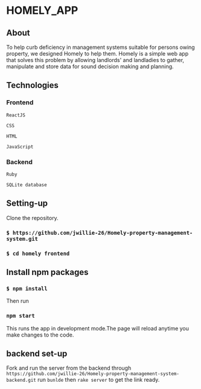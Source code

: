 # HOMELY_APP



## About
To help curb deficiency in management systems suitable for persons owing property, we designed Homely to help them. Homely is a simple web app that solves this problem by allowing landlords' and landladies to gather, manipulate and store data for sound decision making and planning.





## Technologies

### Frontend

`ReactJS`

`CSS`

`HTML`

`JavaScript`

### Backend

`Ruby ` 

`SQLite database`

## Setting-up
Clone the repository.

### `$ https://github.com/jwillie-26/Homely-property-management-system.git`

### `$ cd homely frontend`

## Install npm packages

### `$ npm install`



Then run
 ### `npm start`
 This runs the app in development mode.The page will reload anytime you make changes to the code.
 
 
## backend set-up

 Fork and run the server from the backend through 
`https://github.com/jwillie-26/Homely-property-management-system-backend.git`
run `bunlde` then `rake server` to get the link ready.


